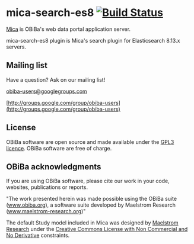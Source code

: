 # mica-search-es8 [![Build Status](https://travis-ci.org/obiba/mica-search-es8.svg?branch=master)](https://travis-ci.org/obiba/mica-search-es8)

[Mica](https://github.com/obiba/mica2) is OBiBa's web data portal application server.

mica-search-es8 plugin is Mica's search plugin for Elasticsearch 8.13.x servers.

## Mailing list

Have a question? Ask on our mailing list!

obiba-users@googlegroups.com

[http://groups.google.com/group/obiba-users](http://groups.google.com/group/obiba-users)

## License

OBiBa software are open source and made available under the [GPL3 licence](http://www.obiba.org/node/62). OBiBa software are free of charge.

## OBiBa acknowledgments

If you are using OBiBa software, please cite our work in your code, websites, publications or reports.

"The work presented herein was made possible using the OBiBa suite (www.obiba.org), a software suite developed by Maelstrom Research (www.maelstrom-research.org)"

The default Study model included in Mica was designed by [Maelstrom Research](https://www.maelstrom-research.org) under the [Creative Commons License with Non Commercial and No Derivative](https://creativecommons.org/licenses/by-nc-nd/4.0/) constraints.
